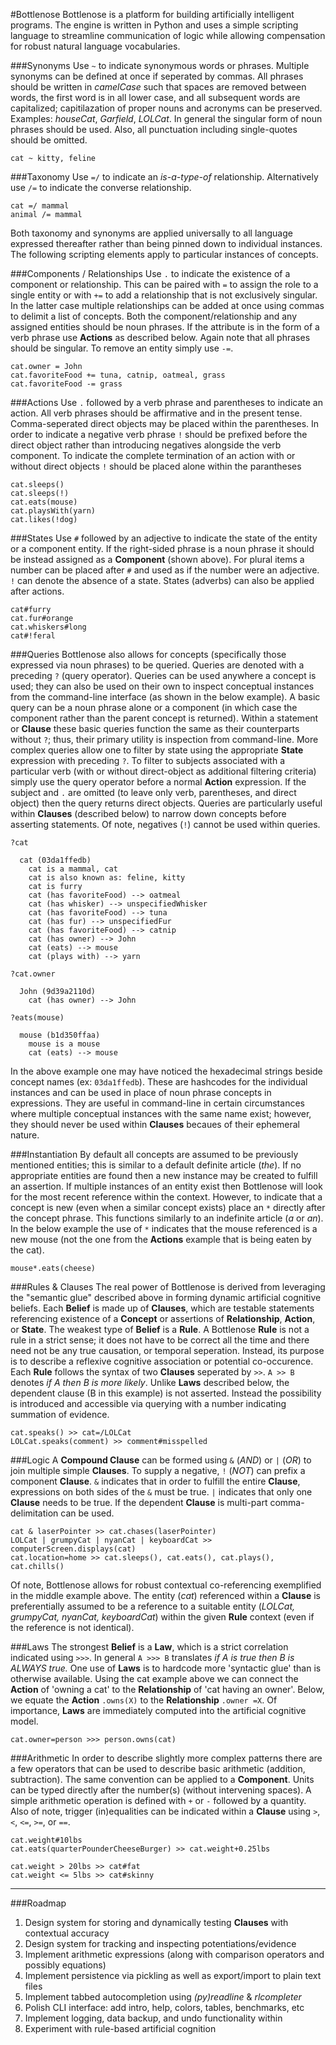 #Bottlenose
Bottlenose is a platform for building artificially intelligent programs. The engine is written in Python and uses a simple scripting language to streamline communication of logic while allowing compensation for robust natural language vocabularies.

###Synonyms
Use `~` to indicate synonymous words or phrases. Multiple synonyms can be defined at once if seperated by commas. All phrases should be written in *camelCase* such that spaces are removed between words, the first word is in all lower case, and all subsequent words are capitalized; capitilazation of proper nouns and acronyms can be preserved. Examples: *houseCat*, *Garfield*, *LOLCat*. In general the singular form of noun phrases should be used. Also, all punctuation including single-quotes should be omitted.
```
cat ~ kitty, feline
```

###Taxonomy
Use `=/` to indicate an *is-a-type-of* relationship. Alternatively use `/=` to indicate the converse relationship. 
```
cat =/ mammal
animal /= mammal
```

Both taxonomy and synonyms are applied universally to all language expressed thereafter rather than being pinned down to individual instances. The following scripting elements apply to particular instances of concepts.

###Components / Relationships
Use `.` to indicate the existence of a component or relationship. This can be paired with `=` to assign the role to a single entity or with `+=` to add a relationship that is not exclusively singular. In the latter case multiple relationships can be added at once using commas to delimit a list of concepts. Both the component/relationship and any assigned entities should be noun phrases. If the attribute is in the form of a verb phrase use **Actions** as described below. Again note that all phrases should be singular. To remove an entity simply use `-=`.
```
cat.owner = John
cat.favoriteFood += tuna, catnip, oatmeal, grass
cat.favoriteFood -= grass
```

###Actions
Use `.` followed by a verb phrase and parentheses to indicate an action. All verb phrases should be affirmative and in the present tense. Comma-seperated direct objects may be placed within the parentheses. In order to indicate a negative verb phrase `!` should be prefixed before the direct object rather than introducing negatives alongside the verb component. To indicate the complete termination of an action with or without direct objects `!` should be placed alone within the parantheses
```
cat.sleeps()
cat.sleeps(!)
cat.eats(mouse)
cat.playsWith(yarn)
cat.likes(!dog)
```

###States
Use `#` followed by an adjective to indicate the state of the entity or a component entity. If the right-sided phrase is a noun phrase it should be instead assigned as a **Component** (shown above). For plural items a number can be placed after `#` and used as if the number were an adjective. `!` can denote the absence of a state. States (adverbs) can also be applied after actions.
```
cat#furry
cat.fur#orange
cat.whiskers#long
cat#!feral
```

###Queries
Bottlenose also allows for concepts (specifically those expressed via noun phrases) to be queried. Queries are denoted with a preceding `?` (query operator). Queries can be used anywhere a concept is used; they can also be used on their own to inspect conceptual instances from the command-line interface (as shown in the below example). A basic query can be a noun phrase alone or a component (in which case the component rather than the parent concept is returned). Within a statement or **Clause** these basic queries function the same as their counterparts without `?`; thus, their primary utility is inspection from command-line. More complex queries allow one to filter by state using the appropriate **State** expression with preceding `?`. To filter to subjects associated with a particular verb (with or without direct-object as additional filtering criteria) simply use the query operator before a normal **Action** expression. If the subject and `.` are omitted (to leave only verb, parentheses, and direct object) then the query returns direct objects. Queries are particularly useful within **Clauses** (described below) to narrow down concepts before asserting statements. Of note, negatives (`!`) cannot be used within queries.
```
?cat

  cat (03da1ffedb)
    cat is a mammal, cat
    cat is also known as: feline, kitty
    cat is furry
    cat (has favoriteFood) --> oatmeal
    cat (has whisker) --> unspecifiedWhisker
    cat (has favoriteFood) --> tuna
    cat (has fur) --> unspecifiedFur
    cat (has favoriteFood) --> catnip
    cat (has owner) --> John
    cat (eats) --> mouse
    cat (plays with) --> yarn

?cat.owner

  John (9d39a2110d)
    cat (has owner) --> John

?eats(mouse)

  mouse (b1d350ffaa)
    mouse is a mouse
    cat (eats) --> mouse
```

In the above example one may have noticed the hexadecimal strings beside concept names (ex: `03da1ffedb`). These are hashcodes for the individual instances and can be used in place of noun phrase concepts in expressions. They are useful in command-line in certain circumstances where multiple conceptual instances with the same name exist; however, they should never be used within **Clauses** becaues of their ephemeral nature.

###Instantiation
By default all concepts are assumed to be previously mentioned entities; this is similar to a default definite article (*the*). If no appropriate entities are found then a new instance may be created to fulfill an assertion. If multiple instances of an entity exist then Bottlenose will look for the most recent reference within the context. However, to indicate that a concept is new (even when a similar concept exists) place an `*` directly after the concept phrase. This functions similarly to an indefinite article (*a* or *an*). In the below example the use of `*` indicates that the mouse referenced is a new mouse (not the one from the **Actions** example that is being eaten by the cat).
```
mouse*.eats(cheese)
```

###Rules & Clauses
The real power of Bottlenose is derived from leveraging the "semantic glue" described above in forming dynamic artificial cognitive beliefs. Each **Belief** is made up of **Clauses**, which are testable statements referencing existence of a **Concept** or assertions of **Relationship**, **Action**, or **State**. The weakest type of **Belief** is a **Rule**. A Bottlenose **Rule** is not a rule in a  strict sense; it does not have to be correct all the time and there need not be any true causation, or temporal seperation. Instead, its purpose is to describe a reflexive cognitive association or potential co-occurence. Each **Rule** follows the syntax of two **Clauses** seperated by `>>`. `A >> B` denotes *if A then B is more likely*. Unlike **Laws** described below, the dependent clause (B in this example) is not asserted. Instead the possibility is introduced and accessible via querying with a number indicating summation of evidence.
```
cat.speaks() >> cat=/LOLCat
LOLCat.speaks(comment) >> comment#misspelled
```

###Logic
A **Compound Clause** can be formed using `&` (*AND*) or `|` (*OR*) to join multiple simple **Clauses**. To supply a negative, `!` (*NOT*) can prefix a component **Clause**. `&` indicates that in order to fulfill the entire **Clause**, expressions on both sides of the `&` must be true. `|` indicates that only one **Clause** needs to be true. If the dependent **Clause** is multi-part comma-delimitation can be used.
```
cat & laserPointer >> cat.chases(laserPointer)
LOLCat | grumpyCat | nyanCat | keyboardCat >> computerScreen.displays(cat)
cat.location=home >> cat.sleeps(), cat.eats(), cat.plays(), cat.chills()
```

Of note, Bottlenose allows for robust contextual co-referencing exemplified in the middle example above. The entity (*cat*) referenced within a **Clause** is preferentially assumed to be a reference to a suitable entity (*LOLCat, grumpyCat, nyanCat, keyboardCat*) within the given **Rule** context (even if the reference is not identical).

###Laws
The strongest **Belief** is a **Law**, which is a strict correlation indicated using `>>>`. In general `A >>> B` translates *if A is true then B is ALWAYS true.* One use of **Laws** is to hardcode more 'syntactic glue' than is otherwise available. Using the cat example above we can connect the **Action** of 'owning a cat' to the **Relationship** of 'cat having an owner'. Below, we equate the **Action** `.owns(X)` to the **Relationship** `.owner =X`. Of importance, **Laws** are immediately computed into the artificial cognitive model. 
```
cat.owner=person >>> person.owns(cat)
```

###Arithmetic
In order to describe slightly more complex patterns there are a few operators that can be used to describe basic arithmetic (addition, subtraction). The same convention can be applied to a **Component**. Units can be typed directly after the number(s) (without intervening spaces). A simple arithmetic operation is defined with `+` or `-` followed by a quantity. Also of note, trigger (in)equalities can be indicated within a **Clause** using `>`, `<`, `<=`, `>=`, or `==`. 
```
cat.weight#10lbs
cat.eats(quarterPounderCheeseBurger) >> cat.weight+0.25lbs

cat.weight > 20lbs >> cat#fat
cat.weight <= 5lbs >> cat#skinny
```

---
###Roadmap

1. Design system for storing and dynamically testing **Clauses** with contextual accuracy
2. Design system for tracking and inspecting potentiations/evidence
3. Implement arithmetic expressions (along with comparison operators and possibly equations)
4. Implement persistence via pickling as well as export/import to plain text files
5. Implement tabbed autocompletion using *(py)readline* & *rlcompleter*
6. Polish CLI interface: add intro, help, colors, tables, benchmarks, etc
7. Implement logging, data backup, and undo functionality within
8. Experiment with rule-based artificial cognition